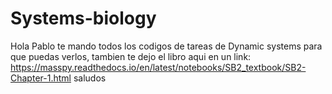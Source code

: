 # Systems-biology
Hola Pablo te mando todos los codigos de tareas de Dynamic systems para que puedas verlos, tambien te dejo el libro aqui en un link:
https://masspy.readthedocs.io/en/latest/notebooks/SB2_textbook/SB2-Chapter-1.html
saludos
